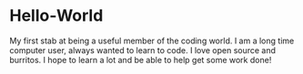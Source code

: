 # Hello-World
My first stab at being a useful member of the coding world.
I am a long time computer user, always wanted to learn to code. I love open source and burritos. I hope to learn a lot and be able to help get some work done!
